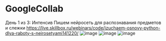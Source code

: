 # GoogleCollab
День 1 из 3: Интенсив Пишем нейросеть для распознавания предметов и слежки
https://live.skillbox.ru/webinars/code/izuchaem-osnovy-python-dlya-raboty-s-neirosetyami141220/
![image](https://user-images.githubusercontent.com/52165649/143482949-3a732e99-4f1e-4034-bdf1-5e3aceb07a8c.png)
![image](https://user-images.githubusercontent.com/52165649/143482973-026bc155-b2d8-4e7e-9380-3eddfe781bab.png)
![image](https://user-images.githubusercontent.com/52165649/143483001-462b8578-d768-411f-baf4-037326980967.png)
